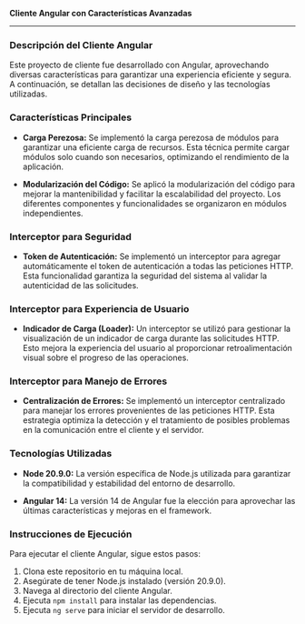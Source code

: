 **Cliente Angular con Características Avanzadas**

---

### Descripción del Cliente Angular

Este proyecto de cliente fue desarrollado con Angular, aprovechando diversas características para garantizar una experiencia eficiente y segura. A continuación, se detallan las decisiones de diseño y las tecnologías utilizadas.

### Características Principales

- **Carga Perezosa:** Se implementó la carga perezosa de módulos para garantizar una eficiente carga de recursos. Esta técnica permite cargar módulos solo cuando son necesarios, optimizando el rendimiento de la aplicación.

- **Modularización del Código:** Se aplicó la modularización del código para mejorar la mantenibilidad y facilitar la escalabilidad del proyecto. Los diferentes componentes y funcionalidades se organizaron en módulos independientes.

### Interceptor para Seguridad

- **Token de Autenticación:** Se implementó un interceptor para agregar automáticamente el token de autenticación a todas las peticiones HTTP. Esta funcionalidad garantiza la seguridad del sistema al validar la autenticidad de las solicitudes.

### Interceptor para Experiencia de Usuario

- **Indicador de Carga (Loader):** Un interceptor se utilizó para gestionar la visualización de un indicador de carga durante las solicitudes HTTP. Esto mejora la experiencia del usuario al proporcionar retroalimentación visual sobre el progreso de las operaciones.

### Interceptor para Manejo de Errores

- **Centralización de Errores:** Se implementó un interceptor centralizado para manejar los errores provenientes de las peticiones HTTP. Esta estrategia optimiza la detección y el tratamiento de posibles problemas en la comunicación entre el cliente y el servidor.

### Tecnologías Utilizadas

- **Node 20.9.0:** La versión específica de Node.js utilizada para garantizar la compatibilidad y estabilidad del entorno de desarrollo.

- **Angular 14:** La versión 14 de Angular fue la elección para aprovechar las últimas características y mejoras en el framework.

### Instrucciones de Ejecución

Para ejecutar el cliente Angular, sigue estos pasos:

1. Clona este repositorio en tu máquina local.
2. Asegúrate de tener Node.js instalado (versión 20.9.0).
3. Navega al directorio del cliente Angular.
4. Ejecuta `npm install` para instalar las dependencias.
5. Ejecuta `ng serve` para iniciar el servidor de desarrollo.
